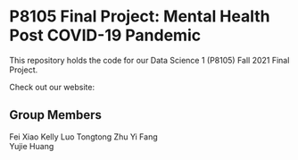 # P8105 Final Project: Mental Health Post COVID-19 Pandemic

This repository holds the code for our Data Science 1 (P8105) Fall 2021 Final Project. 

Check out our website: 

## Group Members
Fei Xiao
Kelly Luo 
Tongtong Zhu 
Yi Fang  
Yujie Huang